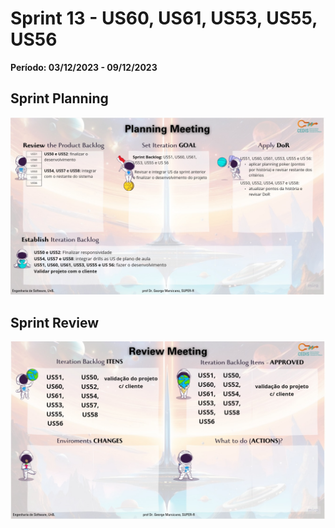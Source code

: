 # Sprint 13 - US60, US61, US53, US55, US56
**Período: 03/12/2023 - 09/12/2023**

## Sprint Planning

![Sprint Planning sprint 13](../../assets/templates_reunioes_sprint/sprint13/planning.jpg)

## Sprint Review

![Sprint Review sprint 13](../../assets/templates_reunioes_sprint/sprint13/review.jpg)

